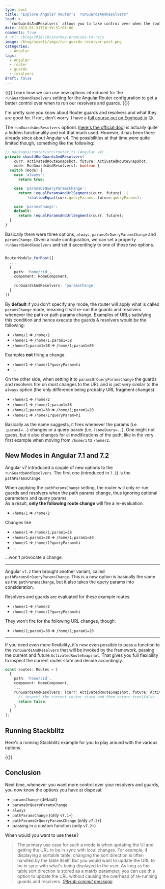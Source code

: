 ```yaml
---
type: post
title: "Explore Angular Router's  runGuardsAndResolvers"
lead: >-
  `runGuardsAndResolvers` allows you to take control over when the router executes your guards and resolvers.
date: 2019-01-31T18:39:51+01:00
comments: true
# url: /blog/2018/10/journey-promises-to-rxjs
image: /blog/assets/imgs/run-guards-resolver-post.png
categories:
  - Angular
tags:
  - Angular
  - router
  - guards
  - resolvers
draft: false
---
```


{{<intro>}}
  Learn how we can use new options introduced for the `runGuardsAndResolvers` setting for the Angular Router configuration to get a better control over when to run our resolvers and guards.
{{</intro>}}

I'm pretty sure you know about Router guards and resolvers and what they are good for. If not, don't worry. I have a [full course out on Egghead.io](https://egghead.io/courses/learn-angular-router-for-real-world-applications) :wink:.  

The `runGuardsAndResolvers` options ([here's the official doc](https://angular.io/api/router/RunGuardsAndResolvers)) is actually quite a hidden functionality and not that much used. However, it has been there already since about Angular v4. The possibilities at that time were quite limited though, something like the following:

```typescript
// packages/router/src/router.ts (Angular v4)
private shouldRunGuardsAndResolvers(
    curr: ActivatedRouteSnapshot, future: ActivatedRouteSnapshot,
    mode: RunGuardsAndResolvers): boolean {
  switch (mode) {
    case 'always':
      return true;

    case 'paramsOrQueryParamsChange':
      return !equalParamsAndUrlSegments(curr, future) ||
          !shallowEqual(curr.queryParams, future.queryParams);

    case 'paramsChange':
    default:
      return !equalParamsAndUrlSegments(curr, future);
  }
}
```

Basically there were three options, `always`, `paramsOrQueryParamsChange` and `paramsChange`. Given a route configuration, we can set a property `runGuardsAndResolvers` and set it accordingly to one of those two options.

```typescript

RouterModule.forRoot([
  ...
  {
    path: 'home/:id',
    component: HomeComponent,
    ...
    runGuardsAndResolvers: 'paramsChange'
  }
])

```

By **default** if you don't specify any mode, the router will apply what is called `paramsChange` mode, meaning it will re-run the guards and resolvers whenever the path or path params change. Examples of URLs satisfying this condition and hence execute the guards & resolvers would be the following:

- `/home/1` => `/home/2`
- `/home/1` => `/home/1;param1=38`
- `/home/1;param1=38` => `/home/1;param1=20`

Examples **not** firing a change

- `/home/1` => `/home/1?queryParam=hi`
- ...

On the other side, when setting it to `paramsOrQueryParamsChange` the guards and resolvers fire on most changes to the URL and is just very similar to the `always` option (the only difference being probably URL fragment changes):

- `/home/1` => `/home/2`
- `/home/1` => `/home/1;param1=38`
- `/home/1;param1=38` => `/home/1;param1=20`
- `/home/1` => `/home/1?queryParam=hi`

Basically as the name suggests, it fires whenever the params (i.e. `;param1=..`) changes or a query param (i.e. `?someQuery=..`). One might not guess, but it also changes for al modifications of the path, like in the very first example when moving from `/home/1` to `/home/2`.

## New Modes in Angular 7.1 and 7.2

Angular v7 introduced a couple of new options to the `runGuardsAndResolvers`. The first one (introduced in `7.1`) is the `pathParamsChange`.

When applying the `pathParamsChange` setting, the router will only re-run guards and resolvers when the path params change, thus ignoring optional parameters and query params.  
As a result, **only the following route change** will fire a re-evaluation.

- `/home/1` => `/home/2`

Changes like

- `/home/1` => `/home/1;param1=38`
- `/home/1;param1=38` => `/home/1;param1=20`
- `/home/1` => `/home/1?queryParam=hi`
- ...

...won't provocate a change.

---

Angular `v7.2` then brought another variant, called `pathParamsOrQueryParamsChange`. This is a new option is basically the same as the `pathParamsChange`, but it also takes the query params into consideration.

Resolvers and guards are evaluated for these example routes:

- `/home/1` => `/home/2`
- `/home/1` => `/home/1?queryParam=hi`

They won't fire for the following URL changes, though:

- `/home/1;param1=38` => `/home/1;param1=20`

---

If you need even more flexibility, it's now even possible to pass a function to the `runGuardsAndResolvers` that will be invoked by the framework, passing the current and future `ActivatedRouteSnapshot`. That gives you full flexibility to inspect the current router state and decide accordingly.

```typescript
const routes: Routes = [
  {
    path: 'home/:id',
    component: HomeComponent,
    ...
    runGuardsAndResolvers: (curr: ActivatedRouteSnapshot, future: ActivatedRouteSnapshot) => {
      // inspect the current router state and then return true|false
      return false;
    }
  }
];
```

## Running Stackblitz

Here's a running Stackblitz example for you to play around with the various options.

{{<stackblitz uid="edit/blog-router-guards-and-resolvers" >}}


## Conclusion

Next time, whenever you want more control over your resolvers and guards, you now know the options you have at disposal:

- `paramsChange` (default)
- `paramsOrQueryParamsChange`
- `always`
- `pathParamsChange` (only `v7.1+`)
- `pathParamsOrQueryParamsChange` (only `v7.2+`)
- passing in a custom function  (only `v7.2+`)

When would you want to use these?

> The primary use case for such a mode is when updating the UI and getting the URL to be in sync with local changes. For example, if displaying a sortable table, changing the sort direction is often handled by the table itself. But you would want to update the URL to be in sync with what's being displayed to the user. As long as the table sort direction is stored as a matrix parameter, you can use this option to update the URL without causing the overhead of re-running guards and resolvers. <cite><a href="https://github.com/angular/angular/pull/27464/commits/6cf65394b19007d8dba5147257886baf74ffee53">GitHub commit message</a></cite>
